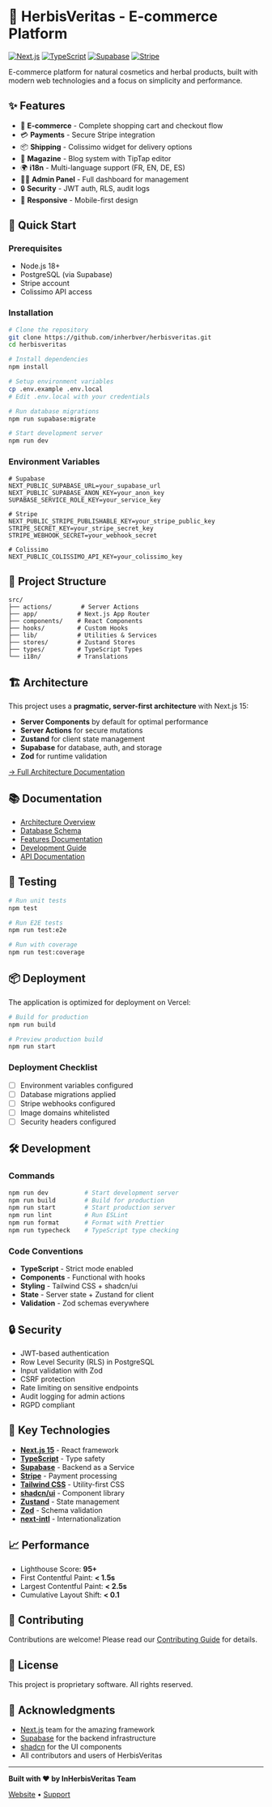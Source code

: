 # 🌿 HerbisVeritas - E-commerce Platform

[![Next.js](https://img.shields.io/badge/Next.js-15-black)](https://nextjs.org/)
[![TypeScript](https://img.shields.io/badge/TypeScript-5.0-blue)](https://www.typescriptlang.org/)
[![Supabase](https://img.shields.io/badge/Supabase-Database-green)](https://supabase.com/)
[![Stripe](https://img.shields.io/badge/Stripe-Payments-purple)](https://stripe.com/)

E-commerce platform for natural cosmetics and herbal products, built with modern web technologies and a focus on simplicity and performance.

## ✨ Features

- 🛒 **E-commerce** - Complete shopping cart and checkout flow
- 💳 **Payments** - Secure Stripe integration
- 📦 **Shipping** - Colissimo widget for delivery options
- 📝 **Magazine** - Blog system with TipTap editor
- 🌍 **i18n** - Multi-language support (FR, EN, DE, ES)
- 👨‍💼 **Admin Panel** - Full dashboard for management
- 🔒 **Security** - JWT auth, RLS, audit logs
- 📱 **Responsive** - Mobile-first design

## 🚀 Quick Start

### Prerequisites

- Node.js 18+
- PostgreSQL (via Supabase)
- Stripe account
- Colissimo API access

### Installation

```bash
# Clone the repository
git clone https://github.com/inherbver/herbisveritas.git
cd herbisveritas

# Install dependencies
npm install

# Setup environment variables
cp .env.example .env.local
# Edit .env.local with your credentials

# Run database migrations
npm run supabase:migrate

# Start development server
npm run dev
```

### Environment Variables

```env
# Supabase
NEXT_PUBLIC_SUPABASE_URL=your_supabase_url
NEXT_PUBLIC_SUPABASE_ANON_KEY=your_anon_key
SUPABASE_SERVICE_ROLE_KEY=your_service_key

# Stripe
NEXT_PUBLIC_STRIPE_PUBLISHABLE_KEY=your_stripe_public_key
STRIPE_SECRET_KEY=your_stripe_secret_key
STRIPE_WEBHOOK_SECRET=your_webhook_secret

# Colissimo
NEXT_PUBLIC_COLISSIMO_API_KEY=your_colissimo_key
```

## 📁 Project Structure

```
src/
├── actions/        # Server Actions
├── app/           # Next.js App Router
├── components/    # React Components
├── hooks/         # Custom Hooks
├── lib/           # Utilities & Services
├── stores/        # Zustand Stores
├── types/         # TypeScript Types
└── i18n/          # Translations
```

## 🏗️ Architecture

This project uses a **pragmatic, server-first architecture** with Next.js 15:

- **Server Components** by default for optimal performance
- **Server Actions** for secure mutations
- **Zustand** for client state management
- **Supabase** for database, auth, and storage
- **Zod** for runtime validation

[→ Full Architecture Documentation](./docs/architecture/CURRENT_ARCHITECTURE.md)

## 📚 Documentation

- [Architecture Overview](./docs/architecture/CURRENT_ARCHITECTURE.md)
- [Database Schema](./docs/architecture/database.md)
- [Features Documentation](./docs/features/FEATURES_OVERVIEW.md)
- [Development Guide](./docs/development/README.md)
- [API Documentation](./docs/api/README.md)

## 🧪 Testing

```bash
# Run unit tests
npm test

# Run E2E tests
npm run test:e2e

# Run with coverage
npm run test:coverage
```

## 📦 Deployment

The application is optimized for deployment on Vercel:

```bash
# Build for production
npm run build

# Preview production build
npm run start
```

### Deployment Checklist

- [ ] Environment variables configured
- [ ] Database migrations applied
- [ ] Stripe webhooks configured
- [ ] Image domains whitelisted
- [ ] Security headers configured

## 🛠️ Development

### Commands

```bash
npm run dev          # Start development server
npm run build        # Build for production
npm run start        # Start production server
npm run lint         # Run ESLint
npm run format       # Format with Prettier
npm run typecheck    # TypeScript type checking
```

### Code Conventions

- **TypeScript** - Strict mode enabled
- **Components** - Functional with hooks
- **Styling** - Tailwind CSS + shadcn/ui
- **State** - Server state + Zustand for client
- **Validation** - Zod schemas everywhere

## 🔒 Security

- JWT-based authentication
- Row Level Security (RLS) in PostgreSQL
- Input validation with Zod
- CSRF protection
- Rate limiting on sensitive endpoints
- Audit logging for admin actions
- RGPD compliant

## 🌟 Key Technologies

- **[Next.js 15](https://nextjs.org/)** - React framework
- **[TypeScript](https://www.typescriptlang.org/)** - Type safety
- **[Supabase](https://supabase.com/)** - Backend as a Service
- **[Stripe](https://stripe.com/)** - Payment processing
- **[Tailwind CSS](https://tailwindcss.com/)** - Utility-first CSS
- **[shadcn/ui](https://ui.shadcn.com/)** - Component library
- **[Zustand](https://zustand-demo.pmnd.rs/)** - State management
- **[Zod](https://zod.dev/)** - Schema validation
- **[next-intl](https://next-intl-docs.vercel.app/)** - Internationalization

## 📈 Performance

- Lighthouse Score: **95+**
- First Contentful Paint: **< 1.5s**
- Largest Contentful Paint: **< 2.5s**
- Cumulative Layout Shift: **< 0.1**

## 🤝 Contributing

Contributions are welcome! Please read our [Contributing Guide](./CONTRIBUTING.md) for details.

## 📄 License

This project is proprietary software. All rights reserved.

## 🙏 Acknowledgments

- [Next.js](https://nextjs.org/) team for the amazing framework
- [Supabase](https://supabase.com/) for the backend infrastructure
- [shadcn](https://twitter.com/shadcn) for the UI components
- All contributors and users of HerbisVeritas

---

**Built with ❤️ by InHerbisVeritas Team**

[Website](https://herbisveritas.com) • [Support](mailto:support@herbisveritas.com)
